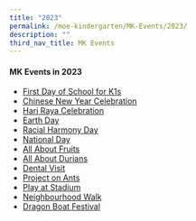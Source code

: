 ```yaml
---
title: "2023"
permalink: /moe-kindergarten/MK-Events/2023/
description: ""
third_nav_title: MK Events
---
```

#### MK Events in 2023
<ul>
	<li><a href="https://www.temasekpri.moe.edu.sg/day-one-of-school">First Day of School for K1s</a></li>
	<li><a href="https://www.temasekpri.moe.edu.sg/mk-photos/chinese-new-year-celebrations">Chinese New Year Celebration</a></li>
	<li><a href="https://www.temasekpri.moe.edu.sg/mk-photos/hari-raya-celebrations/">Hari Raya Celebration</a></li>
	<li><a href="https://www.temasekpri.moe.edu.sg/mk-photos/earth-day">Earth Day</a></li>
		<li><a href="https://www.temasekpri.moe.edu.sg/mk-photos/racial-harmony-day/">Racial Harmony Day</a></li>
			<li><a href="https://www.temasekpri.moe.edu.sg/mk-photos/national-day-celebrations/">National Day</a></li>
				<li><a href="https://www.temasekpri.moe.edu.sg/mk-photos/all-about-fruits/">All About Fruits</a></li>
					<li><a href="https://www.temasekpri.moe.edu.sg/mk-photos/all-about-durians/">All About Durians</a></li>
						<li><a href="https://www.temasekpri.moe.edu.sg/mk-photos/dental-visit/">Dental Visit</a></li>
	<li><a href="https://www.temasekpri.moe.edu.sg/mk-photos/project-on-ants/">Project on Ants</a></li>
	<li><a href="https://www.temasekpri.moe.edu.sg/mk-photos/play-at-stadium/">Play at Stadium</a></li>
	<li><a href="https://www.temasekpri.moe.edu.sg/mk-photos/neighbourhood-walk/">Neighbourhood Walk</a></li>
	<li><a href="https://www.temasekpri.moe.edu.sg/mk-photos/dragon-boat-festival/">Dragon Boat Festival</a></li>
</ul>